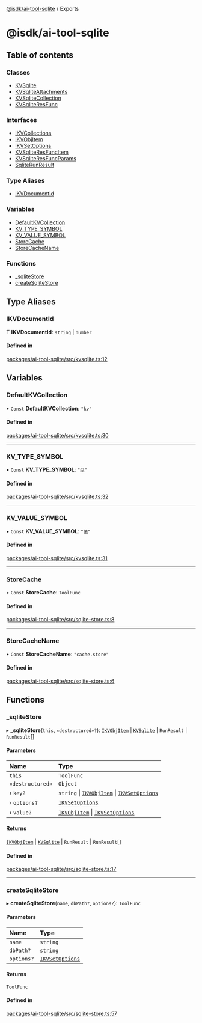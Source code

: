 [@isdk/ai-tool-sqlite](README.md) / Exports

# @isdk/ai-tool-sqlite

## Table of contents

### Classes

- [KVSqlite](classes/KVSqlite.md)
- [KVSqliteAttachments](classes/KVSqliteAttachments.md)
- [KVSqliteCollection](classes/KVSqliteCollection.md)
- [KVSqliteResFunc](classes/KVSqliteResFunc.md)

### Interfaces

- [IKVCollections](interfaces/IKVCollections.md)
- [IKVObjItem](interfaces/IKVObjItem.md)
- [IKVSetOptions](interfaces/IKVSetOptions.md)
- [KVSqliteResFuncItem](interfaces/KVSqliteResFuncItem.md)
- [KVSqliteResFuncParams](interfaces/KVSqliteResFuncParams.md)
- [SqliteRunResult](interfaces/SqliteRunResult.md)

### Type Aliases

- [IKVDocumentId](modules.md#ikvdocumentid)

### Variables

- [DefaultKVCollection](modules.md#defaultkvcollection)
- [KV\_TYPE\_SYMBOL](modules.md#kv_type_symbol)
- [KV\_VALUE\_SYMBOL](modules.md#kv_value_symbol)
- [StoreCache](modules.md#storecache)
- [StoreCacheName](modules.md#storecachename)

### Functions

- [\_sqliteStore](modules.md#_sqlitestore)
- [createSqliteStore](modules.md#createsqlitestore)

## Type Aliases

### IKVDocumentId

Ƭ **IKVDocumentId**: `string` \| `number`

#### Defined in

[packages/ai-tool-sqlite/src/kvsqlite.ts:12](https://github.com/isdk/ai-tool-sqlite.js/blob/e7311db52ae92bc8b044507d9c239bcd77e10f6e/src/kvsqlite.ts#L12)

## Variables

### DefaultKVCollection

• `Const` **DefaultKVCollection**: ``"kv"``

#### Defined in

[packages/ai-tool-sqlite/src/kvsqlite.ts:30](https://github.com/isdk/ai-tool-sqlite.js/blob/e7311db52ae92bc8b044507d9c239bcd77e10f6e/src/kvsqlite.ts#L30)

___

### KV\_TYPE\_SYMBOL

• `Const` **KV\_TYPE\_SYMBOL**: ``"型"``

#### Defined in

[packages/ai-tool-sqlite/src/kvsqlite.ts:32](https://github.com/isdk/ai-tool-sqlite.js/blob/e7311db52ae92bc8b044507d9c239bcd77e10f6e/src/kvsqlite.ts#L32)

___

### KV\_VALUE\_SYMBOL

• `Const` **KV\_VALUE\_SYMBOL**: ``"值"``

#### Defined in

[packages/ai-tool-sqlite/src/kvsqlite.ts:31](https://github.com/isdk/ai-tool-sqlite.js/blob/e7311db52ae92bc8b044507d9c239bcd77e10f6e/src/kvsqlite.ts#L31)

___

### StoreCache

• `Const` **StoreCache**: `ToolFunc`

#### Defined in

[packages/ai-tool-sqlite/src/sqlite-store.ts:8](https://github.com/isdk/ai-tool-sqlite.js/blob/e7311db52ae92bc8b044507d9c239bcd77e10f6e/src/sqlite-store.ts#L8)

___

### StoreCacheName

• `Const` **StoreCacheName**: ``"cache.store"``

#### Defined in

[packages/ai-tool-sqlite/src/sqlite-store.ts:6](https://github.com/isdk/ai-tool-sqlite.js/blob/e7311db52ae92bc8b044507d9c239bcd77e10f6e/src/sqlite-store.ts#L6)

## Functions

### \_sqliteStore

▸ **_sqliteStore**(`this`, `«destructured»?`): [`IKVObjItem`](interfaces/IKVObjItem.md) \| [`KVSqlite`](classes/KVSqlite.md) \| `RunResult` \| `RunResult`[]

#### Parameters

| Name | Type |
| :------ | :------ |
| `this` | `ToolFunc` |
| `«destructured»` | `Object` |
| › `key?` | `string` \| [`IKVObjItem`](interfaces/IKVObjItem.md) \| [`IKVSetOptions`](interfaces/IKVSetOptions.md) |
| › `options?` | [`IKVSetOptions`](interfaces/IKVSetOptions.md) |
| › `value?` | [`IKVObjItem`](interfaces/IKVObjItem.md) \| [`IKVSetOptions`](interfaces/IKVSetOptions.md) |

#### Returns

[`IKVObjItem`](interfaces/IKVObjItem.md) \| [`KVSqlite`](classes/KVSqlite.md) \| `RunResult` \| `RunResult`[]

#### Defined in

[packages/ai-tool-sqlite/src/sqlite-store.ts:17](https://github.com/isdk/ai-tool-sqlite.js/blob/e7311db52ae92bc8b044507d9c239bcd77e10f6e/src/sqlite-store.ts#L17)

___

### createSqliteStore

▸ **createSqliteStore**(`name`, `dbPath?`, `options?`): `ToolFunc`

#### Parameters

| Name | Type |
| :------ | :------ |
| `name` | `string` |
| `dbPath?` | `string` |
| `options?` | [`IKVSetOptions`](interfaces/IKVSetOptions.md) |

#### Returns

`ToolFunc`

#### Defined in

[packages/ai-tool-sqlite/src/sqlite-store.ts:57](https://github.com/isdk/ai-tool-sqlite.js/blob/e7311db52ae92bc8b044507d9c239bcd77e10f6e/src/sqlite-store.ts#L57)
